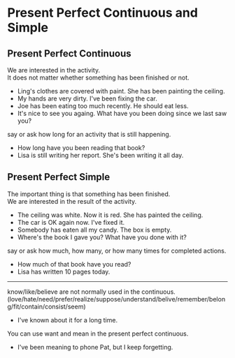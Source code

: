 # Present Perfect Continuous and Simple

## Present Perfect Continuous
We are interested in the activity.  
It does not matter whether something has been finished or not.

* Ling's clothes are covered with paint. She has been painting the ceiling.
* My hands are very dirty. I've been fixing the car.
* Joe has been eating too much recently. He should eat less.
* It's nice to see you againg. What have you been doing since we last saw you?

say or ask how long for an activity that is still happening.

* How long have you been reading that book?
* Lisa is still writing her report. She's been writing it all day.

## Present Perfect Simple
The important thing is that something has been finished.  
We are interested in the result of the activity.

* The ceiling was white. Now it is red. She has painted the ceiling.
* The car is OK again now. I've fixed it.
* Somebody has eaten all my candy. The box is empty.
* Where's the book I gave you? What have you done with it?

say or ask how much, how many, or how many times for completed actions.

* How much of that book have you read?
* Lisa has written 10 pages today.

- - -

know/like/believe are not normally used in the continuous.
(love/hate/need/prefer/realize/suppose/understand/belive/remember/belong/fit/contain/consist/seem)

* I've known about it for a long time.

You can use want and mean in the present perfect continuous.

* I've been meaning to phone Pat, but I keep forgetting.
